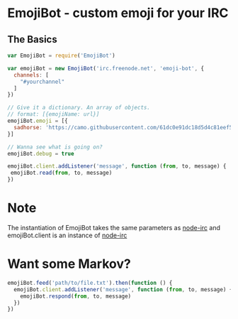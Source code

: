 # EmojiBot - custom emoji for your IRC

## The Basics

```javascript
var EmojiBot = require('EmojiBot')

var emojiBot = new EmojiBot('irc.freenode.net', 'emoji-bot', {
  channels: [
    "#yourchannel"
  ]
})

// Give it a dictionary. An array of objects.
// format: [{emojiName: url}]
emojiBot.emoji = [{
  sadhorse: 'https://camo.githubusercontent.com/61dc0e91dc18d5d4c81eef51252af5acbed7f646/687474703a2f2f342e62702e626c6f6773706f742e636f6d2f5f34502d39417764302d4e342f53324268534877644f59492f4141414141414141416e6b2f35497176366d51624473302f733430302f686f727365343630625f31303132313734632e6a7067'
}]

// Wanna see what is going on?
emojiBot.debug = true

emojiBot.client.addListener('message', function (from, to, message) {
 emojiBot.read(from, to, message)
})
```

# Note
The instantiation of EmojiBot takes the same parameters as
[node-irc](https://github.com/martynsmith/node-irc/tree/0.3.x) and
emojiBot.client is an instance of
[node-irc](https://github.com/martynsmith/node-irc/tree/0.3.x)

# Want some Markov?

```javascript
emojiBot.feed('path/to/file.txt').then(function () {
  emojiBot.client.addListener('message', function (from, to, message) {
    emojiBot.respond(from, to, message)
  })
})
```
